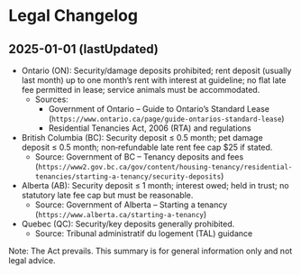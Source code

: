 # Legal Changelog

## 2025-01-01 (lastUpdated)
- Ontario (ON): Security/damage deposits prohibited; rent deposit (usually last month) up to one month’s rent with interest at guideline; no flat late fee permitted in lease; service animals must be accommodated.
  - Sources:
    - Government of Ontario – Guide to Ontario’s Standard Lease (`https://www.ontario.ca/page/guide-ontarios-standard-lease`)
    - Residential Tenancies Act, 2006 (RTA) and regulations
- British Columbia (BC): Security deposit ≤ 0.5 month; pet damage deposit ≤ 0.5 month; non‑refundable late rent fee cap $25 if stated.
  - Source: Government of BC – Tenancy deposits and fees (`https://www2.gov.bc.ca/gov/content/housing-tenancy/residential-tenancies/starting-a-tenancy/security-deposits`)
- Alberta (AB): Security deposit ≤ 1 month; interest owed; held in trust; no statutory late fee cap but must be reasonable.
  - Source: Government of Alberta – Starting a tenancy (`https://www.alberta.ca/starting-a-tenancy`)
- Quebec (QC): Security/key deposits generally prohibited.
  - Source: Tribunal administratif du logement (TAL) guidance

Note: The Act prevails. This summary is for general information only and not legal advice.
